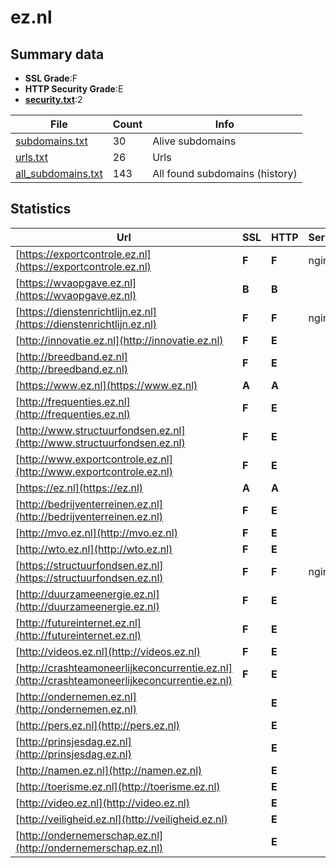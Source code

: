 

# ez.nl
## Summary data


 - **SSL Grade**:F
 - **HTTP Security Grade**:E
 - **[security.txt](https://www.digitaleoverheid.nl/nieuws/standaard-security-txt-nu-verplicht-voor-overheid/)**:2


| File       | Count | Info |
|------------|-------|------|
|[subdomains.txt](/data/ez.nl/subdomains.txt)|30|Alive subdomains|
|[urls.txt](/data/ez.nl/urls.txt)|26|Urls|
|[all_subdomains.txt](/data/ez.nl/all_subdomains.txt)|143|All found subdomains (history)|


## Statistics


| Url | SSL | HTTP | Server | Cookie | HSTS | CORS | CTO | CSP | XFO | XXP | RP |FP| Tech |Title |
|--------|-------|-------|------|------|------|------|------|------|------|------|------|------|------|------|
|[https://exportcontrole.ez.nl](https://exportcontrole.ez.nl)| **F**| **F**|nginx| | | | | | | | :white_check_mark: | |Nginx|403 Forbidden|
|[https://wvaopgave.ez.nl](https://wvaopgave.ez.nl)| **B**| **B**|| |:white_check_mark: | | | | | | :white_check_mark: | |HSTS|Service Unavaila...|
|[https://dienstenrichtlijn.ez.nl](https://dienstenrichtlijn.ez.nl)| **F**| **F**|nginx| | | | | | | | :white_check_mark: | |Nginx|403 Forbidden|
|[http://innovatie.ez.nl](http://innovatie.ez.nl)| **F**| **E**|| | | | | | | | :white_check_mark: | |||
|[http://breedband.ez.nl](http://breedband.ez.nl)| **F**| **E**|| | | | | | | | :white_check_mark: | |||
|[https://www.ez.nl](https://www.ez.nl)| **A**| **A**|| |:white_check_mark: | | |:warning: | :white_check_mark: | :white_check_mark: | :white_check_mark: | |||
|[http://frequenties.ez.nl](http://frequenties.ez.nl)| **F**| **E**|| | | | | | | | :white_check_mark: | |||
|[http://www.structuurfondsen.ez.nl](http://www.structuurfondsen.ez.nl)| **F**| **E**|| | | | | | | | :white_check_mark: | |||
|[http://www.exportcontrole.ez.nl](http://www.exportcontrole.ez.nl)| **F**| **E**|| | | | | | | | :white_check_mark: | |||
|[https://ez.nl](https://ez.nl)| **A**| **A**|| |:white_check_mark: | | |:warning: | :white_check_mark: | :white_check_mark: | :white_check_mark: | |||
|[http://bedrijventerreinen.ez.nl](http://bedrijventerreinen.ez.nl)| **F**| **E**|| | | | | | | | :white_check_mark: | |||
|[http://mvo.ez.nl](http://mvo.ez.nl)| **F**| **E**|| | | | | | | | :white_check_mark: | |||
|[http://wto.ez.nl](http://wto.ez.nl)| **F**| **E**|| | | | | | | | :white_check_mark: | |||
|[https://structuurfondsen.ez.nl](https://structuurfondsen.ez.nl)| **F**| **F**|nginx| | | | | | | | :white_check_mark: | |Nginx|403 Forbidden|
|[http://duurzameenergie.ez.nl](http://duurzameenergie.ez.nl)| **F**| **E**|| | | | | | | | :white_check_mark: | |||
|[http://futureinternet.ez.nl](http://futureinternet.ez.nl)| **F**| **E**|| | | | | | | | :white_check_mark: | |||
|[http://videos.ez.nl](http://videos.ez.nl)| **F**| **E**|| | | | | | | | :white_check_mark: | |||
|[http://crashteamoneerlijkeconcurrentie.ez.nl](http://crashteamoneerlijkeconcurrentie.ez.nl)| **F**| **E**|| | | | | | | | :white_check_mark: | |||
|[http://ondernemen.ez.nl](http://ondernemen.ez.nl)| | **E**|| | | | | | | | :white_check_mark: | |||
|[http://pers.ez.nl](http://pers.ez.nl)| | **E**|| | | | | | | | :white_check_mark: | |||
|[http://prinsjesdag.ez.nl](http://prinsjesdag.ez.nl)| | **E**|| | | | | | | | :white_check_mark: | |||
|[http://namen.ez.nl](http://namen.ez.nl)| | **E**|| | | | | | | | :white_check_mark: | |||
|[http://toerisme.ez.nl](http://toerisme.ez.nl)| | **E**|| | | | | | | | :white_check_mark: | |||
|[http://video.ez.nl](http://video.ez.nl)| | **E**|| | | | | | | | :white_check_mark: | |||
|[http://veiligheid.ez.nl](http://veiligheid.ez.nl)| | **E**|| | | | | | | | :white_check_mark: | |||
|[http://ondernemerschap.ez.nl](http://ondernemerschap.ez.nl)| | **E**|| | | | | | | | :white_check_mark: | |||

